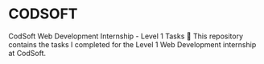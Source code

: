 # CODSOFT
CodSoft Web Development Internship - Level 1 Tasks 🚀 This repository contains the tasks I completed for the Level 1 Web Development internship at CodSoft. 
